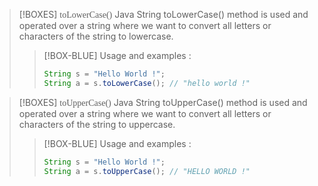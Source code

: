 >[!BOXES] <span style="font-family:Cascadia">toLowerCase()</span>
>Java String toLowerCase() method is used and operated over a string where we want to convert all letters or characters of the string to lowercase.
>>[!BOX-BLUE] Usage and examples :
>>```java
>>String s = "Hello World !";
>>String a = s.toLowerCase(); // "hello world !"
>>```








>[!BOXES] <span style="font-family:Cascadia">toUpperCase()</span>
>Java String toUpperCase() method is used and operated over a string where we want to convert all letters or characters of the string to uppercase.
>>[!BOX-BLUE] Usage and examples :
>>```java
>>String s = "Hello World !";
>>String a = s.toUpperCase(); // "HELLO WORLD !"
>>```
